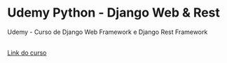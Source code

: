 # Udemy Python - Django Web & Rest
Udemy - Curso de Django Web Framework e Django Rest Framework <br><br>

[Link do curso](https://www.udemy.com/course/python-3-do-zero-ao-avancado/)
